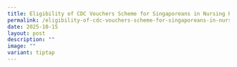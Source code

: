 ```yaml
---
title: Eligibility of CDC Vouchers Scheme for Singaporeans in Nursing Homes
permalink: /eligibility-of-cdc-vouchers-scheme-for-singaporeans-in-nursing-homes/
date: 2025-10-15
layout: post
description: ""
image: ""
variant: tiptap
---
```

